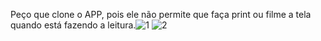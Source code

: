 Peço que clone o APP, pois ele não permite que faça print ou filme a tela quando está fazendo a leitura.![1](https://github.com/CostaCadu/Biometria---Compose/assets/84431178/326c8040-950e-4639-a263-d8d582bc6dae)
![2](https://github.com/CostaCadu/Biometria---Compose/assets/84431178/87d8dc3a-248e-4c7c-bc7b-cc59e0580388)
